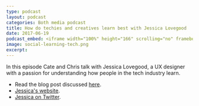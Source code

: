 ```yaml
---
type: podcast
layout: podcast
categories: Both media podcast
title: How do techies and creatives learn best with Jessica Lovegood
date: 2017-06-19
podcast_embed: <iframe width="100%" height="166" scrolling="no" frameborder="no" src="https://w.soundcloud.com/player/?url=https%3A//api.soundcloud.com/tracks/328654600&amp;color=ff5500&amp;auto_play=false&amp;hide_related=false&amp;show_comments=true&amp;show_user=true&amp;show_reposts=false"></iframe>
image: social-learning-tech.png
excerpt:
---
```


In this episode Cate and Chris talk with Jessica Lovegood, a UX designer with a passion for understanding how people in the tech industry learn.

-   Read the blog post discussed [here](https://medium.com/@uxofeverything/how-do-techies-and-creatives-learn-best-2ba485b22b94).
-   [Jessica's website](https://www.jessicalovegood.co.uk/).
-   [Jessica on Twitter](https://twitter.com/lovegooddigital).
